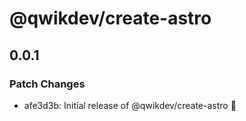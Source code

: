 # @qwikdev/create-astro

## 0.0.1

### Patch Changes

- afe3d3b: Initial release of @qwikdev/create-astro 🚀
